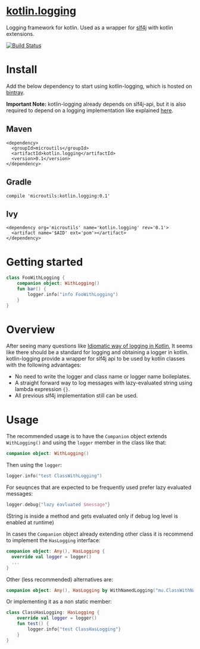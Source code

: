 # [kotlin.logging](https://github.com/MicroUtils/kotlin.logging)

Logging framework for kotlin.
Used as a wrapper for [slf4j](http://www.slf4j.org/) with kotlin extensions.

[![Build Status](https://travis-ci.org/MicroUtils/kotlin.logging.png?branch=master)](https://travis-ci.org/MicroUtils/kotlin.logging)


# Install

Add the below dependency to start using kotlin-logging, which is hosted on [bintray](https://bintray.com/microutils/kotlin.logging/kotlin.logging/view).

**Important Note:** kotlin-logging already depends on slf4j-api, but it is also required to depend on a logging implementation like explained [here](http://saltnlight5.blogspot.co.il/2013/08/how-to-configure-slf4j-with-different.html).

## Maven
```
<dependency>
  <groupId>microutils</groupId>
  <artifactId>kotlin.logging</artifactId>
  <version>0.1</version>
</dependency>
```
## Gradle
```
compile 'microutils:kotlin.logging:0.1'
```
## Ivy
```
<dependency org='microutils' name='kotlin.logging' rev='0.1'>
  <artifact name='$AID' ext='pom'></artifact>
</dependency>
```

# Getting started
 
```Kotlin
class FooWithLogging {
    companion object: WithLogging()
    fun bar() {
        logger.info("info FooWithLogging")
    }
}
```

# Overview

After seeing many questions like [Idiomatic way of logging in Kotlin](http://stackoverflow.com/questions/34416869/idiomatic-way-of-logging-in-kotlin), It seems like there should be a standard for logging and obtaining a logger in kotlin. kotlin-logging provide a wrapper for slf4j api to be used by kotlin classes with the following advantages:
  - No need to write the logger and class name or logger name boileplates.
  - A straight forward way to log messages with lazy-evaluated string using lambda expression `{}`.
  - All previous slf4j implementation still can be used.

# Usage

The recommended usage is to have the `Companion` object extends `WithLogging()` and using the `logger` member in the class like that:
```Kotlin
companion object: WithLogging()
```
Then using the `logger`:
```Kotlin
logger.info("test ClassWithLogging")
```
For seuqnces that are expected to be frequently used prefer lazy evaluated messages:
```Kotlin
logger.debug{"lazy eavluated $message"}
```
(String is inside a method and gets evaluated only if debug log level is enabled at runtime)

In cases the `Companion` object already extending other class it is recommend to implement the `HasLogging` interface:
```Kotlin
companion object: Any(), HasLogging {
  override val logger = logger()
  ...
}
```

Other (less recommended) alternatives are:
```Kotlin
companion object: Any(), HasLogging by WithNamedLogging("mu.ClassWithNamedLogging")
```
Or implementing it as a non static member:
```Kotlin
class ClassHasLogging: HasLogging {
    override val logger = logger()
    fun test() {
        logger.info{"test ClassHasLogging"}
    }
}
```
